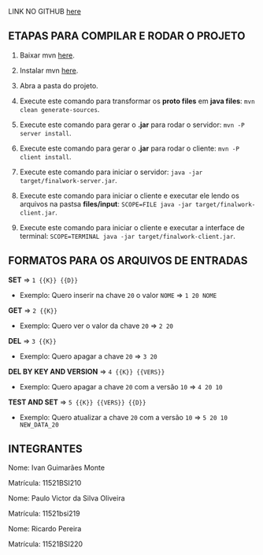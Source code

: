LINK NO GITHUB [here](https://github.com/sd-ufu/final-work.git)

ETAPAS PARA COMPILAR E RODAR O PROJETO
---------

1) Baixar mvn [here](https://maven.apache.org/download.cgi).

2) Instalar mvn [here](https://maven.apache.org/install).

3) Abra a pasta do projeto.

4) Execute este comando para transformar os **proto files** em **java files**: `mvn clean generate-sources`.

5) Execute este comando para gerar o **.jar** para rodar o servidor: `mvn -P server install`.

6) Execute este comando para gerar o **.jar** para rodar o cliente: `mvn -P client install`.

7) Execute este comando para iniciar o servidor: `java -jar target/finalwork-server.jar`.

8) Execute este comando para iniciar o cliente e executar ele lendo os arquivos na pastsa **files/input**: `SCOPE=FILE java -jar target/finalwork-client.jar`.

8) Execute este comando para iniciar o cliente e executar a interface de terminal: `SCOPE=TERMINAL java -jar target/finalwork-client.jar`.


FORMATOS PARA OS ARQUIVOS DE ENTRADAS
---------
**SET** => `1 {{K}} {{D}}`
* Exemplo: Quero inserir na chave `20` o valor `NOME` => `1 20 NOME`

**GET** => `2 {{K}}`
* Exemplo: Quero ver o valor da chave `20` => `2 20`

**DEL** => `3 {{K}}`
* Exemplo: Quero apagar a chave `20` => `3 20`

**DEL BY KEY AND VERSION** => `4 {{K}} {{VERS}}`
* Exemplo: Quero apagar a chave `20` com a versão `10` => `4 20 10`

**TEST AND SET** => `5 {{K}} {{VERS}} {{D}}`
* Exemplo: Quero atualizar a chave `20` com a versão `10` => `5 20 10 NEW_DATA_20`


INTEGRANTES
---------
Nome: Ivan Guimarães Monte

Matrícula: 11521BSI210


Nome: Paulo Victor da Silva Oliveira

Matrícula: 11521bsi219


Nome: Ricardo Pereira

Matrícula: 11521BSI220
